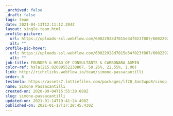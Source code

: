 ```yaml
---
_archived: false
_draft: false
tags: team
date: 2021-04-13T12:11:12.204Z
layout: single-team.html
profile-picture:
  url: https://uploads-ssl.webflow.com/60022928d7015e34f023f807/60022928d7015e5beb23fb3d_Simone-Passacantilli-Rich-Clicks-e1517678027470.png
  alt: ""
profile-pic-hover:
  url: https://uploads-ssl.webflow.com/60022928d7015e34f023f807/60022928d7015ee76323fb63_Simone-Passacantilli-Rich-Clicks-e1517678027470.png
  alt: ""
job-title: FOUNDER & HEAD OF CONSULTANTS & CARBONARA ADMIN
color-ref: hsla(215.82089552238807, 58.26%, 22.55%, 1.00)
link: http://richclicks.webflow.io/team/simone-passacantilli
order: 6
testmela: https://assets7.lottiefiles.com/packages/lf20_4an2wpo8/simop-test2.json
name: Simone Passacantilli
created-on: 2020-09-04T15:55:38.080Z
slug: simone-passacantilli
updated-on: 2021-01-14T19:41:24.498Z
published-on: 2021-01-17T17:28:45.430Z
---
```


